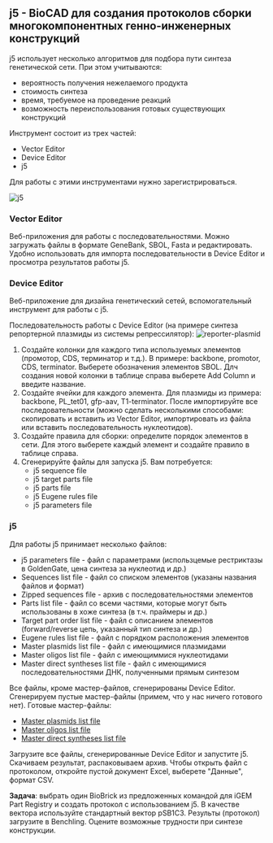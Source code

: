 ## j5 - BioCAD для создания протоколов сборки многокомпонентных генно-инженерных конструкций

j5 использует несколько алгоритмов для подбора пути синтеза генетической сети. При этом учитываются: 
* вероятность получения нежелаемого продукта
* стоимость синтеза
* время, требуемое на проведение реакций
* возможность переиспользования готовых существующих конструкций

Инструмент состоит из трех частей:
* Vector Editor
* Device Editor
* j5

Для работы с этими инструментами нужно зарегистрироваться.

![j5](https://github.com/a-greshnova/Notes/blob/master/SBWS2018/j5/j5.png)

### Vector Editor

Веб-приложения для работы с последовательностями. Можно загружать файлы в формате GeneBank, SBOL, Fasta и редактировать. Удобно использовать
для импорта последовательности в Device Editor и просмотра результатов работы j5.

### Device Editor

Веб-приложение для дизайна генетический сетей, вспомогательный инструмент для работы с j5. 

Последовательность работы с Device Editor (на примере синтеза репортерной плазмиды из системы репрессилятор):
![reporter-plasmid](https://github.com/a-greshnova/Notes/blob/master/SBWS2018/j5/Repressilator%20-%20Reporter%20plasmid.png)
1) Создайте колонки для каждого типа используемых элементов (промотор, CDS, терминатор и т.д.). В примере: backbone, promotor, CDS, terminator. Выберете обозначения элементов SBOL. Длч создания новой колонки в таблице справа выберете Add Column и введите название. 
2) Создайте ячейки для каждого элемента. Для плазмиды из примера: backbone, PL_tet01, gfp-aav, T1-terminator. После импортируйте все последовательности (можно сделать несколькими способами: скопировать и вставить из Vector Editor, импортировать из файла или вставить последовательность нуклеотидов).
3) Создайте правила для сборки: определите порядок элементов в сети. Для этого выберете каждый элемент и создайте правило в таблице справа. 
4) Сгенерируйте файлы для запуска j5. Вам потребуется: 
    * j5 sequence file
    * j5 target parts file
    * j5 parts file
    * j5 Eugene rules file
    * j5 parameters file

### j5

Для работы j5 принимает несколько файлов:
* j5 parameters file	- файл с параметрами (использцемые рестриктазы в GoldenGate, цена синтеза за нуклеотид и др.)	
* Sequences list file		- файл со списком элементов (указаны названия файлов и формат)
* Zipped sequences file		- архив с последовательностями элементов
* Parts list file		- файл со всеми частями, которые могут быть использованы в хоже синтеза (в т.ч. праймеры и др.)
* Target part order list file		- файл с описанием элементов (forward/reverse цепь, указанный тип синтеза и др.)
* Eugene rules list file		- файл с порядком расположения элементов
* Master plasmids list file		- файл с имеющимися плазмидами
* Master oligos list file		- файл с имеющиммися нуклеотидами
* Master direct syntheses list file   - файл с имеющимися последовательностями ДНК, полученными прямым синтезом

Все файлы, кроме мастер-файлов, сгенерированы Device Editor. Сгенерируем пустые мастер-файлы (примем, что у нас ничего готового нет). Готовые мастер-файлы:
* [Master plasmids list file](https://github.com/a-greshnova/Notes/blob/master/SBWS2018/j5/j5_plasmids_0.csv)
* [Master oligos list file](https://github.com/a-greshnova/Notes/blob/master/SBWS2018/j5/j5_oligos_0.csv)
* [Master direct syntheses list file](https://github.com/a-greshnova/Notes/blob/master/SBWS2018/j5/j5_directsyntheses_0.csv)

Загрузите все файлы, сгенерированные Device Editor и запустите j5. Скачиваем результат, распаковываем архив. Чтобы открыть файл с протоколом, откройте пустой документ Excel, выберете "Данные", формат CSV. 

**Задача**: выбрать один BioBrick из предложенных командой для iGEM Part Registry и создать протокол с использованием j5. В качестве вектора используйте стандартный вектор pSB1C3. Результы (протокол) загрузите в Benchling. Оцените возможные трудности при синтезе конструкции. 
